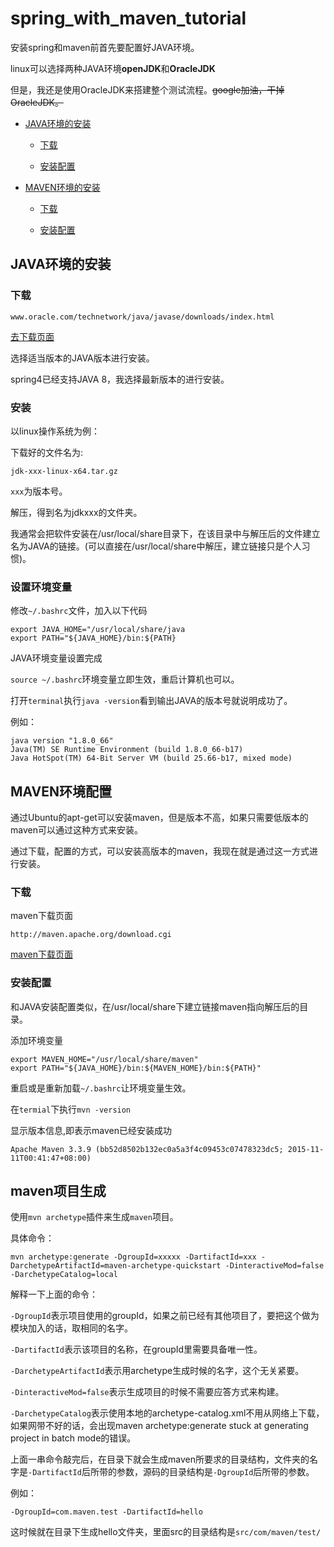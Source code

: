 # spring_with_maven_tutorial

安装spring和maven前首先要配置好JAVA环境。

linux可以选择两种JAVA环境**openJDK**和**OracleJDK**

但是，我还是使用OracleJDK来搭建整个测试流程。~~google加油，干掉OracleJDK。~~

+ [JAVA环境的安装](#java)

    + [下载](#java-download)

    + [安装配置](#java-config)

+ [MAVEN环境的安装](#maven)

    + [下载](#maven-download)

    + [安装配置](#maven-config)


<h2 id="java">JAVA环境的安装</h2>

<h3 id="java-download">下载</h3>

```
www.oracle.com/technetwork/java/javase/downloads/index.html
```

[去下载页面](www.oracle.com/technetwork/java/javase/downloads/index.html)

选择适当版本的JAVA版本进行安装。

spring4已经支持JAVA 8，我选择最新版本的进行安装。

<h3 id="java-config">安装</h3>

以linux操作系统为例：

下载好的文件名为:

```
jdk-xxx-linux-x64.tar.gz
```

`xxx`为版本号。

解压，得到名为jdkxxx的文件夹。

我通常会把软件安装在/usr/local/share目录下，在该目录中与解压后的文件建立名为JAVA的链接。(可以直接在/usr/local/share中解压，建立链接只是个人习惯)。

### 设置环境变量

修改`~/.bashrc`文件，加入以下代码

```
export JAVA_HOME="/usr/local/share/java
export PATH="${JAVA_HOME}/bin:${PATH}
```

JAVA环境变量设置完成

`source ~/.bashrc`环境变量立即生效，重启计算机也可以。

打开`terminal`执行`java -version`看到输出JAVA的版本号就说明成功了。

例如：

```
java version "1.8.0_66"
Java(TM) SE Runtime Environment (build 1.8.0_66-b17)
Java HotSpot(TM) 64-Bit Server VM (build 25.66-b17, mixed mode)
```

<h2 id="maven">MAVEN环境配置</h2>

通过Ubuntu的apt-get可以安装maven，但是版本不高，如果只需要低版本的maven可以通过这种方式来安装。

通过下载，配置的方式，可以安装高版本的maven，我现在就是通过这一方式进行安装。

<h3 id="maven-download">下载</h3>

maven下载页面

```
http://maven.apache.org/download.cgi
```

[maven下载页面](http://maven.apache.org/download.cgi)

<h3 id="maven-config">安装配置</h3>

和JAVA安装配置类似，在/usr/local/share下建立链接maven指向解压后的目录。

添加环境变量

```
export MAVEN_HOME="/usr/local/share/maven"
export PATH="${JAVA_HOME}/bin:${MAVEN_HOME}/bin:${PATH}"
```

重启或是重新加载`~/.bashrc`让环境变量生效。

在`termial`下执行`mvn -version`

显示版本信息,即表示maven已经安装成功

```
Apache Maven 3.3.9 (bb52d8502b132ec0a5a3f4c09453c07478323dc5; 2015-11-11T00:41:47+08:00)
```

## maven项目生成

使用`mvn archetype`插件来生成`maven`项目。

具体命令：

```
mvn archetype:generate -DgroupId=xxxxx -DartifactId=xxx -DarchetypeArtifactId=maven-archetype-quickstart -DinteractiveMod=false -DarchetypeCatalog=local
```

解释一下上面的命令：

`-DgroupId`表示项目使用的groupId，如果之前已经有其他项目了，要把这个做为模块加入的话，取相同的名字。

`-DartifactId`表示该项目的名称，在groupId里需要具备唯一性。

`-DarchetypeArtifactId`表示用archetype生成时候的名字，这个无关紧要。

`-DinteractiveMod=false`表示生成项目的时候不需要应答方式来构建。

`-DarchetypeCatalog`表示使用本地的archetype-catalog.xml不用从网络上下载，如果网带不好的话，会出现maven archetype:generate stuck at generating project in batch mode的错误。

上面一串命令敲完后，在目录下就会生成maven所要求的目录结构，文件夹的名字是`-DartifactId`后所带的参数，源码的目录结构是`-DgroupId`后所带的参数。

例如：

```
-DgroupId=com.maven.test -DartifactId=hello
```

这时候就在目录下生成hello文件夹，里面src的目录结构是`src/com/maven/test/`


